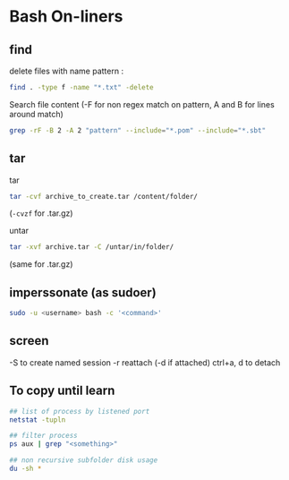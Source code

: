 # Bash On-liners


## find

delete files with name pattern :

```bash
find . -type f -name "*.txt" -delete
```

Search file content (-F for non regex match on pattern, A and B for lines around match)
```bash
grep -rF -B 2 -A 2 "pattern" --include="*.pom" --include="*.sbt"
```

## tar

tar
```bash
tar -cvf archive_to_create.tar /content/folder/
```
(`-cvzf` for .tar.gz)


untar
```bash
tar -xvf archive.tar -C /untar/in/folder/
```
(same for .tar.gz)

## imperssonate (as sudoer)

```bash
sudo -u <username> bash -c '<command>'
```

## screen

-S to create named session
-r reattach (-d if attached)
ctrl+a, d to detach

## To copy until learn

```bash
## list of process by listened port
netstat -tupln

## filter process
ps aux | grep "<something>"

## non recursive subfolder disk usage
du -sh *
```
